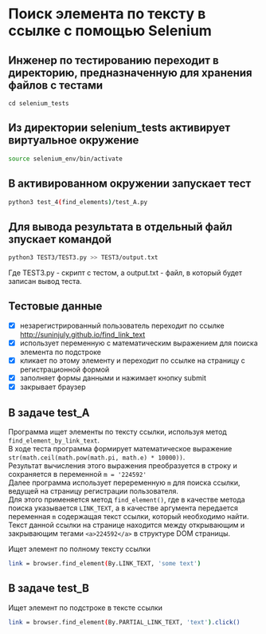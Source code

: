 # Поиск элемента по тексту в ссылке с помощью Selenium

## Инженер по тестированию переходит в директорию, предназначенную для хранения файлов с тестами
```
cd selenium_tests
```
## Из директории selenium_tests активирует виртуальное окружение
```sh
source selenium_env/bin/activate
```
## В активированном окружении запускает тест 
```sh
python3 test_4(find_elements)/test_A.py
```
## Для вывода результата в отдельный файл зпускает командой 
```sh
python3 TEST3/TEST3.py >> TEST3/output.txt
```
Где TEST3.py -  скрипт с тестом, а output.txt - файл, в который будет записан вывод теста.

## Тестовые данные
- [x] незарегистрированный пользователь переходит по ссылке http://suninjuly.github.io/find_link_text
- [x] использует переменную с математическим выражением для поиска элемента по подстроке
- [x] кликает по этому элементу и переходит по ссылке на страницу с регистрационной формой
- [x] заполняет формы данными и нажимает  кнопку submit
- [x] закрывает браузер

## В задаче test_A
Программа ищет элементы по тексту ссылки, используя метод `find_element_by_link_text`. \
В ходе теста программа формирует математическое выражение `str(math.ceil(math.pow(math.pi, math.e) * 10000))`. \
Результат вычисления этого выражения преобразуется в строку и сохраняется в переменной `m = '224592'` \
Далее программа использует переременную `m` для поиска ссылки, ведущей на страницу регистрации пользователя. \
Для этого применяется метод `find_element()`, где в качестве метода поиска указывается `LINK_TEXT`, а в качестве аргумента передается переменная `m` содержащая текст ссылки, который необходимо найти.\
Текст данной ссылки на странице находится между открывающим и закрывающим тегами `<a>224592</a>` в структуре DOM страницы.

Ищет элемент по полному тексту ссылки
```sh
link = browser.find_element(By.LINK_TEXT, 'some text')
```

## В задаче test_B

Ищет элемент по подстроке в тексте ссылки
```sh
link = browser.find_element(By.PARTIAL_LINK_TEXT, 'text').click()
```

